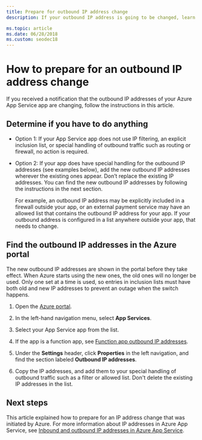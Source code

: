 ```yaml
---
title: Prepare for outbound IP address change
description: If your outbound IP address is going to be changed, learn what to do so that your app continues to work after the change.

ms.topic: article
ms.date: 06/28/2018
ms.custom: seodec18
---
```


# How to prepare for an outbound IP address change

If you received a notification that the outbound IP addresses of your Azure App Service app are changing, follow the instructions in this article.

## Determine if you have to do anything

* Option 1: If your App Service app does not use IP filtering, an explicit inclusion list, or special handling of outbound traffic such as routing or firewall, no action is required.

* Option 2: If your app does have special handling for the outbound IP addresses (see examples below), add the new outbound IP addresses wherever the existing ones appear. Don’t replace the existing IP addresses. You can find the new outbound IP addresses by following the instructions in the next section.

  For example, an outbound IP address may be explicitly included in a firewall outside your app, or an external payment service may have an allowed list that contains the outbound IP address for your app. If your outbound address is configured in a list anywhere outside your app, that needs to change.

## Find the outbound IP addresses in the Azure portal

The new outbound IP addresses are shown in the portal before they take effect. When Azure starts using the new ones, the old ones will no longer be used. Only one set at a time is used, so entries in inclusion lists must have both old and new IP addresses to prevent an outage when the switch happens. 

1.	Open the [Azure portal](https://portal.azure.com).

2.	In the left-hand navigation menu, select **App Services**.

3.	Select your App Service app from the list.

1.  If the app is a function app, see [Function app outbound IP addresses](../azure-functions/ip-addresses.md#find-outbound-ip-addresses).

4.	Under the **Settings** header, click **Properties** in the left navigation, and find the section labeled **Outbound IP addresses**.

5. Copy the IP addresses, and add them to your special handling of outbound traffic such as a filter or allowed list. Don't delete the existing IP addresses in the list.

## Next steps

This article explained how to prepare for an IP address change that was initiated by Azure. For more information about IP addresses in Azure App Service, see [Inbound and outbound IP addresses in Azure App Service](overview-inbound-outbound-ips.md).

